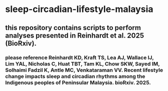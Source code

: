 # sleep-circadian-lifestyle-malaysia
## this repository contains scripts to perform analyses presented in Reinhardt et al. 2025 (BioRxiv).
### please reference Reinhardt KD, Kraft TS, Lea AJ, Wallace IJ, Lim YAL, Nicholas C, Huat TBT, Tam KL, Chow SKW, Sayed IM, Solhaimi Fadzil K, Antle MC, Venkataraman VV. Recent lifestyle change impacts sleep and circadian rhythms among the Indigenous peoples of Peninsular Malaysia. bioRxiv. 2025.
